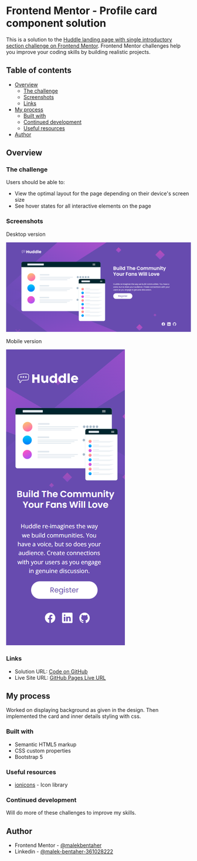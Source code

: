 # Frontend Mentor - Profile card component solution

This is a solution to the [Huddle landing page with single introductory section challenge on Frontend Mentor](https://www.frontendmentor.io/challenges/huddle-landing-page-with-a-single-introductory-section-B_2Wvxgi0). Frontend Mentor challenges help you improve your coding skills by building realistic projects.

## Table of contents

- [Overview](#overview)
  - [The challenge](#the-challenge)
  - [Screenshots](#screenshots)
  - [Links](#links)
- [My process](#my-process)
  - [Built with](#built-with)
  - [Continued development](#continued-development)
  - [Useful resources](#useful-resources)
- [Author](#author)

## Overview

### The challenge

Users should be able to:
- View the optimal layout for the page depending on their device's screen size
- See hover states for all interactive elements on the page

### Screenshots

Desktop version

![desktop version](desktop.png)

Mobile version

![mobile version](mobile.png)

### Links

- Solution URL: [Code on GitHub](https://github.com/malek-bt/Huddle-landing-page-with-single-introductory-section)
- Live Site URL: [GitHub Pages Live URL](https://malek-bt.github.io/Huddle-landing-page-with-single-introductory-section/)

## My process

Worked on displaying background as given in the design.
Then implemented the card and inner details styling with css.

### Built with

- Semantic HTML5 markup
- CSS custom properties
- Bootstrap 5


### Useful resources
- [ionicons](https://ionic.io/ionicons) - Icon library


### Continued development

Will do more of these challenges to improve my skills.

## Author

- Frontend Mentor - [@malekbentaher](https://www.frontendmentor.io/profile/malek-bt)
- Linkedin - [@malek-bentaher-361028222](https://www.linkedin.com/in/malek-bentaher-361028222/)
